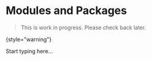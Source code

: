 # Modules and Packages

> This is work in progress. Please check back later.
> 
{style="warning"}

Start typing here...
